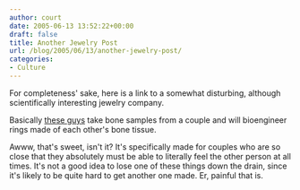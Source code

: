 ```yaml
---
author: court
date: 2005-06-13 13:52:22+00:00
draft: false
title: Another Jewelry Post
url: /blog/2005/06/13/another-jewelry-post/
categories:
- Culture
---
```


For completeness' sake, here is a link to a somewhat disturbing, although scientifically interesting jewelry company.

Basically [these guys](http://www.biojewellery.com) take bone samples from a couple and will bioengineer rings made of each other's bone tissue.

Awww, that's sweet, isn't it?  It's specifically made for couples who are so close that they absolutely must be able to literally feel the other person at all times.  It's not a good idea to lose one of these things down the drain, since it's likely to be quite hard to get another one made.  Er, painful that is.
